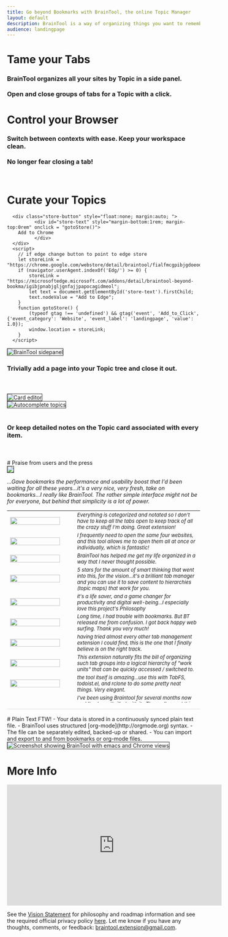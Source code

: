 ```yaml
---
title: Go beyond Bookmarks with BrainTool, the online Topic Manager
layout: default
description: BrainTool is a way of organizing things you want to remember and get back to, using notes and nested Topics. Its also a better way to control your browser.
audience: landingpage
---
```


<div class="row">
<div class="cell left" >
<h1> Tame your Tabs</h1>
<h3>
BrainTool organizes all your sites by Topic in a side panel.
<br/><br/>
Open and close groups of tabs for a Topic with a click.
</h3>
<h1> Control your Browser</h1>
<h3>
Switch between contexts with ease. Keep your workspace clean.
<br/><br/>
No longer fear closing a tab!
</h3>
<br/>
<h1>Curate your Topics</h1>
</div>
<div class="cell right" >

	  <div class="store-button" style="float:none; margin:auto; ">
              <div id="store-text" style="margin-bottom:1rem; margin-top:0rem" onclick = "gotoStore()">
		Add to Chrome
              </div>
	  </div>
      <script>
	    // if edge change button to point to edge store
        let storeLink = "https://chrome.google.com/webstore/detail/braintool/fialfmcgpibjgdoeodaondepigiiddio";
	    if (navigator.userAgent.indexOf('Edg/') >= 0) {
            storeLink = "https://microsoftedge.microsoft.com/addons/detail/braintool-beyond-bookma/igibjpnabjgljgnfajjpapocagidmeol";
	        let text = document.getElementById('store-text').firstChild;
	        text.nodeValue = "Add to Edge";
	    }
        function gotoStore() {
            (typeof gtag !== 'undefined') && gtag('event', 'Add_to_Click', {'event_category': 'Website', 'event_label': 'landingpage', 'value': 1.0});
            window.location = storeLink;
        }
	  </script>
	  
<img src="/site/sidePanelwWindow.png" alt="BrainTool sidepanel" style="border:solid; border-width:thin;">
</div>
</div>
<div class="row">

<div class="cell left">
<h3>
Trivially add a page into your Topic tree and close it out.
<br/><br/><br/>
</h3>
<img src="/media/edit-card.png" alt="Card editor" style="border:solid; border-width:thin; ">
</div>
<div class="cell right">
<img src="/site/BT-popup-landing.png" alt="Autocomplete topics" style="border:solid; border-width:thin;">
<br/><br/>
<h3>
Or keep detailed notes on the Topic card associated with every item.
<br/><br/>
</h3>
</div>

</div>
<br/>
# Praise from users and the press
<div class="commendations" style="border-bottom-style:solid; border-bottom-width:thin; border-bottom-color:#ddd">
<div class="cell left">
<img src="site/Commendations/zdnet.png" style="border:solid; border-width:thin; margin:auto">
</div>
<div class="cell right">
<p style="font-style:italic">
...Gave bookmarks the performance and usability boost that I'd been waiting for all these years...it's a very nice, very fresh, take on bookmarks...I really like BrainTool. The rather simple interface might not be for everyone, but behind that simplicity is a lot of power.
</p>
</div>
<table style="height:500px; overflow-y:auto">
<tr><td style="width:35%"><img src="site/Commendations/bio-2.png" style="width:90%"></td>
<td style="font-size:small; font-style:italic">Everything is categorized and notated so I don't have to keep all the tabs open to keep track of all the crazy stuff I'm doing.  Great extension!</td></tr>

<tr><td style="width:35%"><img src="site/Commendations/bio-3.png" style="width:90%"></td>
<td style="font-size:small; font-style:italic">I frequently need to open the same four websites, and this tool allows me to open them all at once or individually, which is fantastic!</td></tr>

<tr><td style="width:35%"><img src="site/Commendations/bio-14.png" style="width:90%"></td>
<td style="font-size:small; font-style:italic">BrainTool has helped me get my life organized in a way that I never thought possible.</td></tr>

<tr><td style="width:35%"><img src="site/Commendations/bio-15.png" style="width:90%"></td>
<td style="font-size:small; font-style:italic">5 stars for the amount of smart thinking that went into this, for the vision...it's a brilliant tab manager and you can use it to save content to hierarchies (topic maps) that work for you.</td></tr>

<tr><td style="width:35%"><img src="site/Commendations/bio-16.png" style="width:90%"></td>
<td style="font-size:small; font-style:italic">it's a life saver, and a game changer for productivity and digital well-being...I especially love this project's Philosophy</td></tr>

<tr><td style="width:35%"><img src="site/Commendations/bio-1.png" style="width:90%"></td>
<td style="font-size:small; font-style:italic">Long time, I had trouble with bookmarks. But BT released me from confusion. I got back happy web surfing.
Thank you very much!</td></tr>

<tr><td style="width:35%"><img src="site/Commendations/bio-5.png" style="width:90%"></td>
<td style="font-size:small; font-style:italic">having tried almost every other tab management extension I could find, this is the one that I finally believe is on the right track.</td></tr>

<tr><td style="width:35%"><img src="site/Commendations/bio-6.png" style="width:90%"></td>
<td style="font-size:small; font-style:italic">This extension naturally fits the bill of organizing such tab groups into a logical hierarchy of "work units" that can be quickly accessed / switched to.</td></tr>

<tr><td style="width:35%"><img src="site/Commendations/bio-7.png" style="width:90%"></td>
<td style="font-size:small; font-style:italic">the tool itself is amazing...use this with TabFS, todoist.el, and rclone to do some pretty neat things. Very elegant.</td></tr>

<tr><td style="width:35%"><img src="site/Commendations/bio-10.png" style="width:90%"></td>
<td style="font-size:small; font-style:italic">I've been using Braintool for several months now and I've been thrilled with it...The really great thing in BrainTool is the ability to save notes along with the link...The keyboard shortcuts also make it incredibly quick and easy to use</td></tr>

<tr><td style="width:35%"><img src="site/Commendations/bio-4.png" style="width:90%"></td>
<td style="font-size:small; font-style:italic">This extension has me hooked as it's definitely not like your normal bookmark manager...The ability to use an org file to sycn was a genius move.</td></tr>

<tr><td style="width:35%"><img src="site/Commendations/bio-11.png" style="width:90%"></td>
<td style="font-size:small; font-style:italic">This is becoming a powerhouse productivity tool! It is Bookmarks+Sessions+Outliner in one place...also, the whole idea of basing this on an org file is just brilliant!</td></tr>

<tr><td style="width:35%"><img src="site/Commendations/bio-12.png" style="width:90%"></td>
<td style="font-size:small; font-style:italic">I've used Session Buddy and OneTab. This is far superior...8 months later BrainTool absolutely still deserves 5 stars</td></tr>

<tr><td style="width:35%"><img src="site/Commendations/bio-13.png" style="width:90%"></td>
<td style="font-size:small; font-style:italic">the reason I am leaving 5 stars is because of tagging, categorization, and notes taking that is clean and visible.</td></tr>

<tr><td style="width:35%"><img src="site/Commendations/bio-8.png" style="width:90%"></td>
<td style="font-size:small; font-style:italic">look beyond the surface of BrainTool to discover it's hidden powers ... which are desperately needed in today's cloud-based environments where lots of information is hidden in the fog.</td></tr>

<tr><td style="width:35%"><img src="site/Commendations/bio-17.png" style="width:90%"></td>
<td style="font-size:small; font-style:italic">For a long time I was looking for a Tabs Outliner replacement because it is not actively developed.
With Braintool I have found it.</td></tr>

<tr><td style="width:35%"><img src="site/Commendations/bio-18.png" style="width:90%"></td>
<td style="font-size:small; font-style:italic">My husband recommended this extension as I stopped using Tabs Outliner</td></tr>

<tr><td style="width:35%"><img src="site/Commendations/bio-19.png" style="width:90%"></td>
<td style="font-size:small; font-style:italic">As a current Tabs Outliner user, my first reaction is that BrainTool, even in its pre-1.0 release, is far more polished.</td></tr>

<tr><td style="width:35%"><img src="site/Commendations/bio-20.png" style="width:90%"></td>
<td style="font-size:small; font-style:italic">Amazing App. I love that it's in plain text and uses org mode!</td></tr>

</table>
</div>
<!--
- "Bring your bookmarks into the 21st century...Every Google Chrome user should try this"
    - [Kingsley-Hughes @ZDNet](https://www.zdnet.com/article/every-google-chrome-user-should-try-this/)
- "As a current Tabs Outliner user, my first reaction is that BrainTool, even in its pre-1.0 release, is far more polished."
- "I've used Session Buddy and OneTab. This is far superior."
- "Behind the simplicity is a lot of power."
- "Gave bookmarks the performance and usability boost that I'd been waiting for all these years"
-->
<br/>
# Plain Text FTW!
- Your data is stored in a continuously synced plain text file.
- BrainTool uses structured [org-mode](http://orgmode.org) syntax.
- The file can be separately edited, backed-up or shared.
- You can import and export to and from bookmarks or org-mode files.

<img src="/site/ScreenShot.png" style="border:solid; border-width:thin;" alt="Screenshot showing BrainTool with emacs and Chrome views">

<h1>More Info</h1>
<iframe width="560" height="315" src="https://www.youtube.com/embed/videoseries?list=PLhaw8BE1kin0CQFuDXrWsdC6Nzhyo9dix" title="YouTube video player" frameborder="0" allow="accelerometer; autoplay; clipboard-write; encrypted-media; gyroscope; picture-in-picture" allowfullscreen></iframe>

See the [Vision Statement](http://braintool.org/overview) for philosophy and roadmap information and see the required official privacy policy [here](./BrainToolPrivacyPolicy.pdf). Let me know if you have any thoughts, comments, or feedback: [braintool.extension@gmail.com](mailto:braintool.extension@gmail.com). 

